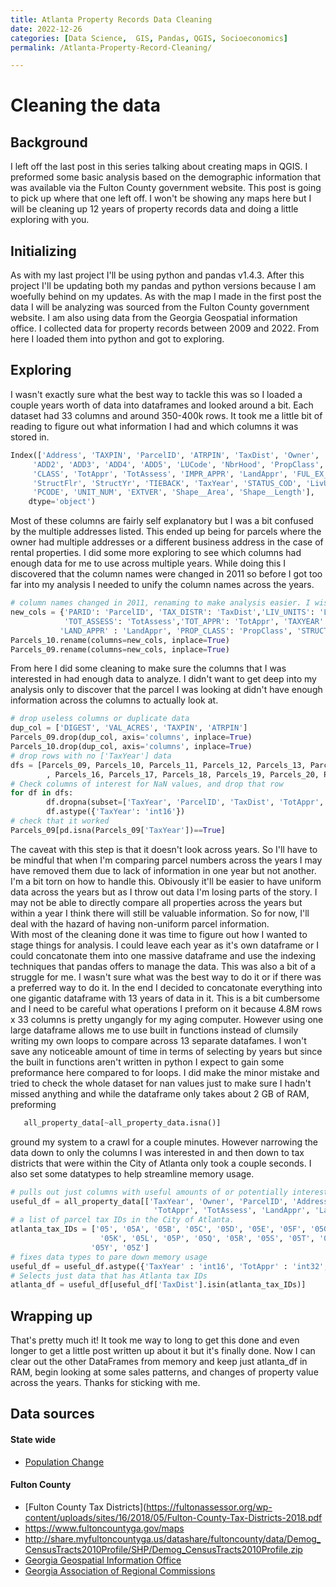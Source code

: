 ```yaml
---
title: Atlanta Property Records Data Cleaning   
date: 2022-12-26  
categories: [Data Science,  GIS, Pandas, QGIS, Socioeconomics]  
permalink: /Atlanta-Property-Record-Cleaning/  

---
```

# Cleaning the data  
## Background  
   I left off the last post in this series talking about creating maps in QGIS. I preformed some basic analysis based on the demographic information that was available via the Fulton County government website. This post is going to pick up where that one left off. I won't be showing any maps here but I will be cleaning up 12 years of property records data and doing a little exploring with you.  

## Initializing  
   As with my last project I'll be using python and pandas v1.4.3. After this project I'll be updating both my pandas and python versions because I am woefully behind on my updates. As with the map I made in the first post the data I will be analyzing was sourced from the Fulton County government website. I am also using data from the Georgia Geospatial information office. I collected data for property records between 2009 and 2022. From here I loaded them into python and got to exploring.  
   
## Exploring  
  I wasn't exactly sure what the best way to tackle this was so I loaded a couple years worth of data into dataframes and looked around a bit. Each dataset had 33 columns and around 350-400k rows. It took me a little bit of reading to figure out what information I had and which columns it was stored in. 
  ```python  
  Index(['Address', 'TAXPIN', 'ParcelID', 'ATRPIN', 'TaxDist', 'Owner', 'OWNER2',
       'ADD2', 'ADD3', 'ADD4', 'ADD5', 'LUCode', 'NbrHood', 'PropClass',
       'CLASS', 'TotAppr', 'TotAssess', 'IMPR_APPR', 'LandAppr', 'FUL_EX_COD',
       'StructFlr', 'StructYr', 'TIEBACK', 'TaxYear', 'STATUS_COD', 'LivUnits',
       'PCODE', 'UNIT_NUM', 'EXTVER', 'Shape__Area', 'Shape__Length'],
      dtype='object')
  ```
Most of these columns are fairly self explanatory but I was a bit confused by the multiple addresses listed. This ended up being for parcels where the owner had multiple addresses or a different business address in the case of rental properties. I did some more exploring to see which columns had enough data for me to use across multiple years. While doing this I discovered that the column names were changed in 2011 so before I got too far into my analysis I needed to unify the column names across the years.   
```python
# column names changed in 2011, renaming to make analysis easier. I wish I could just use pd.str functions :/
new_cols = {'PARID': 'ParcelID', 'TAX_DISTR': 'TaxDist','LIV_UNITS': 'LivUnits', 'OWNER1': 'Owner', 'STRUCT_YR': 'StructYr',
            'TOT_ASSESS': 'TotAssess','TOT_APPR': 'TotAppr', 'TAXYEAR': 'TaxYear','NBHD' : 'NbrHood', 'LUC':'LUCode',
           'LAND_APPR' : 'LandAppr', 'PROP_CLASS': 'PropClass', 'STRUCT_FLR': 'StructFlr', 'SITUS':'Address' }
Parcels_10.rename(columns=new_cols, inplace=True)
Parcels_09.rename(columns=new_cols, inplace=True)  
```
  From here I did some cleaning to make sure the columns that I was interested in had enough data to analyze. I didn't want to get deep into my analysis only to discover that the parcel I was looking at didn't have enough information across the columns to actually look at.
```python
# drop useless columns or duplicate data
dup_col = ['DIGEST', 'VAL_ACRES', 'TAXPIN', 'ATRPIN']
Parcels_09.drop(dup_col, axis='columns', inplace=True)
Parcels_10.drop(dup_col, axis='columns', inplace=True)
# drop rows with no ['TaxYear'] data
dfs = [Parcels_09, Parcels_10, Parcels_11, Parcels_12, Parcels_13, Parcels_14, Parcels_15
        , Parcels_16, Parcels_17, Parcels_18, Parcels_19, Parcels_20, Parcels_21, Parcels_22]
# Check columns of interest for NaN values, and drop that row
for df in dfs:
        df.dropna(subset=['TaxYear', 'ParcelID', 'TaxDist', 'TotAppr', 'TotAssess', 'LivUnits'], inplace=True)
        df.astype({'TaxYear': 'int16'})
# check that it worked
Parcels_09[pd.isna(Parcels_09['TaxYear'])==True]
```
  The caveat with this step is that it doesn't look across years. So I'll have to be mindful that when I'm comparing parcel numbers across the years I may have removed them due to lack of information in one year but not another. I'm a bit torn on how to handle this. Obivously it'll be easier to have uniform data across the years but as I throw out data I'm losing parts of the story. I may not be able to directly compare all properties across the years but within a year I think there will still be valuable information. So for now, I'll deal with the hazard of having  non-uniform parcel information.  
  With most of the cleaning done it was time to figure out how I wanted to stage things for analysis. I could leave each year as it's own dataframe or I could concatonate them into one massive dataframe and use the indexing techniques that pandas offers to manage the data. This was also a bit of a struggle for me. I wasn't sure what was the best way to do it or if there was a preferred way to do it. In the end I decided to concatonate everything into one gigantic dataframe with 13 years of data in it. This is a bit cumbersome and I need to be careful what operations I preform on it because 4.8M rows x 33 columns is pretty ungangly for my aging computer. However using one large dataframe allows me to use built in functions instead of clumsily writing my own loops to compare across 13 separate datafames. I won't save any noticeable amount of time in terms of selecting by years but since the built in functions aren't written in python I expect to gain some preformance here compared to for loops. 
  I did make the minor mistake and tried to check the whole dataset for nan values just to make sure I hadn't missed anything and while the dataframe only takes about 2 GB of RAM, preforming 
```python
   all_property_data[~all_property_data.isna()]
```
ground my system to a crawl for a couple minutes. However narrowing the data down to only the columns I was interested in and then down to tax districts that were within the City of Atlanta only took a couple seconds. I also set some datatypes to help streamline memory usage.
```python
# pulls out just columns with useful amounts of or potentially interesting data
useful_df = all_property_data[['TaxYear', 'Owner', 'ParcelID', 'Address', 'AddrStreet','TaxDist', 'LUCode', 'NbrHood',
                                'TotAppr', 'TotAssess', 'LandAppr', 'LandAssess', 'LivUnits', 'LandAcres']] 
# a list of parcel tax IDs in the City of Atlanta.
atlanta_tax_IDs = ['05', '05A', '05B', '05C', '05D', '05E', '05F', '05G', '05H', '05I', '05J',
                    '05K', '05L', '05P', '05Q', '05R', '05S', '05T', '05U', '05V', '05W', '05X',
                  '05Y', '05Z'] 
# fixes data types to pare down memory usage
useful_df = useful_df.astype({'TaxYear' : 'int16', 'TotAppr' : 'int32', 'TotAssess' : 'int32', 'LandAppr' : 'int32'}) 
# Selects just data that has Atlanta tax IDs
atlanta_df = useful_df[useful_df['TaxDist'].isin(atlanta_tax_IDs)]
``` 
## Wrapping up  
  That's pretty much it! It took me way to long to get this done and even longer to get a little post written up about it but it's finally done. Now I can clear out the other DataFrames from memory and keep just atlanta_df in RAM, begin looking at some sales patterns, and changes of property value across the years. Thanks for sticking with me. 
   
## Data sources
#### State wide
- [Population Change](https://opendata.atlantaregional.com/datasets/GARC::population-change-1990-2020-by-zip-code-1/explore?location=33.255502%2C-84.052413%2C9.58&showTable=true)  
#### Fulton County  
- [Fulton County Tax Districts](https://fultonassessor.org/wp-content/uploads/sites/16/2018/05/Fulton-County-Tax-Districts-2018.pdf
- https://www.fultoncountyga.gov/maps    
- http://share.myfultoncountyga.us/datashare/fultoncounty/data/Demog_CensusTracts2010Profile/SHP/Demog_CensusTracts2010Profile.zip    
- [Georgia Geospatial Information Office](https://gio.ga.gov/)  
- [Georgia Association of Regional Commissions](https://opendata.atlantaregional.com/datasets/GARC::major-roads/explore?location=33.706256%2C-84.434300%2C9.53)  